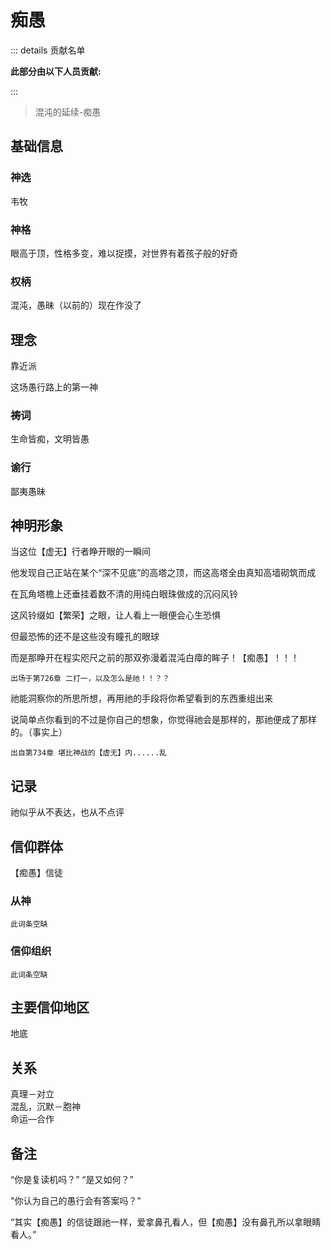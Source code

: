 # 痴愚
::: details 贡献名单

**此部分由以下人员贡献:**
<MemberBlock :filterNames="teamMembers" />

<script setup>


const teamMembers = [
'几个孤独',
'翎洛',
'莘星',
'惜墨',
'未央',
'Mars',
];
</script>

:::

> 混沌的延续-痴愚

## 基础信息

### 神选 
韦牧
### 神格
眼高于顶，性格多变，难以捉摸，对世界有着孩子般的好奇
### 权柄
混沌，愚昧（以前的）现在作没了

## 理念
靠近派

这场愚行路上的第一神

### 祷词
生命皆痴，文明皆愚
### 谕行
鄙夷愚昧

## 神明形象
当这位【虚无】行者睁开眼的一瞬间

他发现自己正站在某个“深不见底”的高塔之顶，而这高塔全由真知高墙砌筑而成

在瓦角塔檐上还垂挂着数不清的用纯白眼珠做成的沉闷风铃

这风铃缀如【繁荣】之眼，让人看上一眼便会心生恐惧

但最恐怖的还不是这些没有瞳孔的眼球

而是那睁开在程实咫尺之前的那双弥漫着混沌白瘴的眸子！【痴愚】！！！

`出场于第726章 二打一，以及怎么是祂！！？？`

祂能洞察你的所思所想，再用祂的手段将你希望看到的东西重组出来

说简单点你看到的不过是你自己的想象，你觉得祂会是那样的，那祂便成了那样的。（事实上）

`出自第734章 堪比神战的【虚无】内......乱`

## 记录
祂似乎从不表达，也从不点评
## 信仰群体 
【痴愚】信徒

### 从神
`此词条空缺`
### 信仰组织
`此词条空缺`

## 主要信仰地区
地底
## 关系
真理－对立  
混乱，沉默－胞神  
命运—合作  

## 备注
 “你是复读机吗？” “是又如何？”

 "你认为自己的愚行会有答案吗？"

 “其实【痴愚】的信徒跟祂一样，爱拿鼻孔看人，但【痴愚】没有鼻孔所以拿眼睛看人。”

